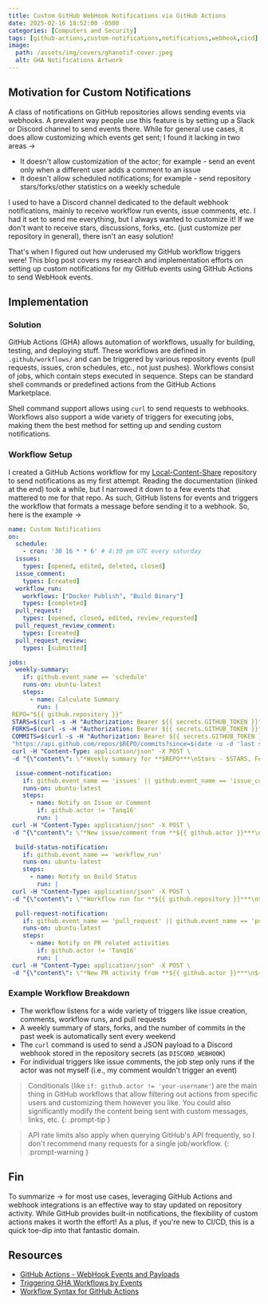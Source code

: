 ```yaml
---
title: Custom GitHub WebHook Notifications via GitHub Actions
date: 2025-02-16 18:52:00 -0500
categories: [Computers and Security]
tags: [github-actions,custom-notifications,notifications,webhook,cicd]
image:
  path: /assets/img/covers/ghanotif-cover.jpeg
  alt: GHA Notifications Artwork
---
```


## Motivation for Custom Notifications

A class of notifications on GitHub repositories allows sending events via webhooks. A prevalent way people use this feature is by setting up a Slack or Discord channel to send events there. While for general use cases, it does allow customizing which events get sent; I found it lacking in two areas &rarr;

- It doesn't allow customization of the actor; for example - send an event only when a different user adds a comment to an issue
- It doesn't allow scheduled notifications; for example - send repository stars/forks/other statistics on a weekly schedule

I used to have a Discord channel dedicated to the default webhook notifications, mainly to receive workflow run events, issue comments, etc. I had it set to send me everything, but I always wanted to customize it! If we don't want to receive stars, discussions, forks, etc. (just customize per repository in general), there isn't an easy solution!

That's when I figured out how underused my GitHub workflow triggers were! This blog post covers my research and implementation efforts on setting up custom notifications for my GitHub events using GitHub Actions to send WebHook events.

## Implementation

### Solution

GitHub Actions (GHA) allows automation of workflows, usually for building, testing, and deploying stuff. These workflows are defined in `.github/workflows/` and can be triggered by various repository events (pull requests, issues, cron schedules, etc., not just pushes). Workflows consist of jobs, which contain steps executed in sequence. Steps can be standard shell commands or predefined actions from the GitHub Actions Marketplace.

Shell command support allows using `curl` to send requests to webhooks. Workflows also support a wide variety of triggers for executing jobs, making them the best method for setting up and sending custom notifications.

### Workflow Setup

I created a GitHub Actions workflow for my [Local-Content-Share](https://github.com/tanq16/local-content-share) repository to send notifications as my first attempt. Reading the documentation (linked at the end) took a while, but I narrowed it down to a few events that mattered to me for that repo. As such, GitHub listens for events and triggers the workflow that formats a message before sending it to a webhook. So, here is the example &rarr;

```yaml
name: Custom Notifications
on:
  schedule:
    - cron: '30 16 * * 6' # 4:30 pm UTC every saturday
  issues:
    types: [opened, edited, deleted, closed]
  issue_comment:
    types: [created]
  workflow_run:
    workflows: ["Docker Publish", "Build Binary"]
    types: [completed]
  pull_request:
    types: [opened, closed, edited, review_requested]
  pull_request_review_comment:
    types: [created]
  pull_request_review:
    types: [submitted]

jobs:
  weekly-summary:
    if: github.event_name == 'schedule'
    runs-on: ubuntu-latest
    steps:
      - name: Calculate Summary
        run: |
 REPO="${{ github.repository }}"
 STARS=$(curl -s -H "Authorization: Bearer ${{ secrets.GITHUB_TOKEN }}" "https://api.github.com/repos/$REPO" | jq .stargazers_count)
 FORKS=$(curl -s -H "Authorization: Bearer ${{ secrets.GITHUB_TOKEN }}" "https://api.github.com/repos/$REPO" | jq .forks_count)
 COMMITS=$(curl -s -H "Authorization: Bearer ${{ secrets.GITHUB_TOKEN }}" \
 "https://api.github.com/repos/$REPO/commits?since=$(date -u -d 'last saturday' '+%Y-%m-%dT%H:%M:%SZ')" | jq length)
 curl -H "Content-Type: application/json" -X POST \
 -d "{\"content\": \"*Weekly summary for **$REPO***\nStars - $STARS, Forks - $FORKS, Commits this week - $COMMITS\"}" ${{ secrets.DISCORD_WEBHOOK }}

  issue-comment-notification:
    if: github.event_name == 'issues' || github.event_name == 'issue_comment'
    runs-on: ubuntu-latest
    steps:
      - name: Notify on Issue or Comment
        if: github.actor != 'Tanq16'
        run: |
 curl -H "Content-Type: application/json" -X POST \
 -d "{\"content\": \"*New issue/comment from **${{ github.actor }}***\n${{ github.event.issue.html_url }}\"}" ${{ secrets.DISCORD_WEBHOOK }}

  build-status-notification:
    if: github.event_name == 'workflow_run'
    runs-on: ubuntu-latest
    steps:
      - name: Notify on Build Status
        run: |
 curl -H "Content-Type: application/json" -X POST \
 -d "{\"content\": \"*Workflow run for **${{ github.repository }}***\n${{ github.event.workflow_run.name }} - ${{ github.event.workflow_run.conclusion }}\"}" ${{ secrets.DISCORD_WEBHOOK }}

  pull-request-notification:
    if: github.event_name == 'pull_request' || github.event_name == 'pull_request_review_comment' || github.event_name == 'pull_request_review'
    runs-on: ubuntu-latest
    steps:
      - name: Notify on PR related activities
        if: github.actor != 'Tanq16'
        run: |
 curl -H "Content-Type: application/json" -X POST \
 -d "{\"content\": \"*New PR activity from **${{ github.actor }}***\n${{ github.event.pull_request.html_url }}\"}" ${{ secrets.DISCORD_WEBHOOK }}
```

### Example Workflow Breakdown

- The workflow listens for a wide variety of triggers like issue creation, comments, workflow runs, and pull requests
- A weekly summary of stars, forks, and the number of commits in the past week is automatically sent every weekend
- The `curl` command is used to send a JSON payload to a Discord webhook stored in the repository secrets (as `DISCORD_WEBHOOK`)
- For individual triggers like issue comments, the job step only runs if the actor was not myself (i.e., my comment wouldn't trigger an event)

> Conditionals (like `if: github.actor != 'your-username'`) are the main thing in GitHub workflows that allow filtering out actions from specific users and customizing them however you like. You could also significantly modify the content being sent with custom messages, links, etc.
{: .prompt-tip }

> API rate limits also apply when querying GitHub's API frequently, so I don't recommend many requests for a single job/workflow.
{: .prompt-warning }

## Fin

To summarize &rarr; for most use cases, leveraging GitHub Actions and webhook integrations is an effective way to stay updated on repository activity. While GitHub provides built-in notifications, the flexibility of custom actions makes it worth the effort! As a plus, if you're new to CI/CD, this is a quick toe-dip into that fantastic domain.

## Resources

- [GitHub Actions - WebHook Events and Payloads](https://docs.github.com/en/webhooks/webhook-events-and-payloads)
- [Triggering GHA Workflows by Events](https://docs.github.com/en/actions/writing-workflows/choosing-when-your-workflow-runs/events-that-trigger-workflows)
- [Workflow Syntax for GitHub Actions](https://docs.github.com/en/actions/writing-workflows/workflow-syntax-for-github-actions)

